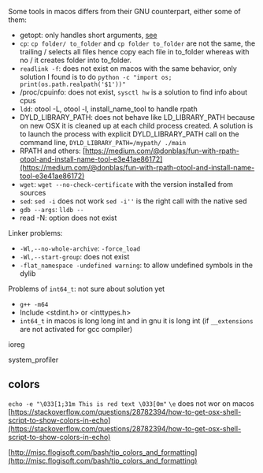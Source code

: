 Some tools in macos differs from their GNU counterpart, either some of them:

- getopt: only handles short arguments, [see](https://stackoverflow.com/questions/402377/using-getopts-to-process-long-and-short-command-line-options)
- `cp`: `cp folder/ to_folder` and `cp folder to_folder` are not the same, the trailing / selects all files hence copy each file in to_folder whereas with no / it creates folder into to_folder.
- `readlink -f`: does not exist on macos with the same behavior, only solution I found is to do `python -c "import os; print(os.path.realpath('$1'))"`
- /proc/cpuinfo: does not exist, `sysctl hw` is a solution to find info about cpus
- `ldd`: otool -L, otool -l, install_name_tool to handle rpath
- DYLD_LIBRARY_PATH: does not behave like LD_LIBRARY_PATH because on new OSX it is cleaned up at each child process created. A solution is to launch the process with explicit DYLD_LIBRARY_PATH call on the command line, `DYLD_LIBRARY_PATH=/mypath/ ./main`
- RPATH and others: [https://medium.com/@donblas/fun-with-rpath-otool-and-install-name-tool-e3e41ae86172](https://medium.com/@donblas/fun-with-rpath-otool-and-install-name-tool-e3e41ae86172)
- `wget`: `wget --no-check-certificate` with the version installed from sources
- `sed`: `sed -i` does not work `sed -i''` is the right call with the native sed
- `gdb --args`: `lldb --`
- read -N: option does not exist

Linker problems:
- `-Wl,--no-whole-archive`: `-force_load`
- `-Wl,--start-group`: does not exist
- `-flat_namespace -undefined warning`: to allow undefined symbols in the dylib

Problems of `int64_t`: not sure about solution yet
- `g++ -m64`
- Include <stdint.h> or <inttypes.h> <cstdint>
- `int64_t` in macos is long long int and in gnu it is long int (if `__extensions` are not activated for gcc compiler)

ioreg

system_profiler

## colors

`echo -e "\033[1;31m This is red text \033[0m"`
`\e` does not wor on macos
[https://stackoverflow.com/questions/28782394/how-to-get-osx-shell-script-to-show-colors-in-echo](https://stackoverflow.com/questions/28782394/how-to-get-osx-shell-script-to-show-colors-in-echo)

[http://misc.flogisoft.com/bash/tip_colors_and_formatting](http://misc.flogisoft.com/bash/tip_colors_and_formatting)

